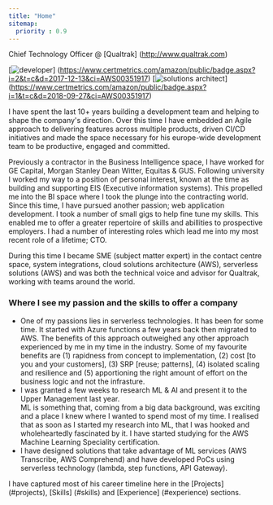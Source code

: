 ```yaml
---
title: "Home"
sitemap:
  priority : 0.9
---
```


Chief Technology Officer @ [Qualtrak] (http://www.qualtrak.com)

[![developer](/img/aws-developer-badge.png)] (https://www.certmetrics.com/amazon/public/badge.aspx?i=2&t=c&d=2017-12-13&ci=AWS00351917)
[![solutions architect](/img/aws-solutions-architect-badge.png)] (https://www.certmetrics.com/amazon/public/badge.aspx?i=1&t=c&d=2018-09-27&ci=AWS00351917)

I have spent the last 10+ years building a development team and helping to shape the company's direction.  Over this time I have embedded an Agile approach to delivering features across multiple products, driven CI/CD initiatives and made the space necessary for his europe-wide development team to be productive, engaged and committed.  

Previously a contractor in the Business Intelligence space, I have worked for GE Capital, Morgan Stanley Dean Witter, Equitas & GUS.  Following university I worked my way to a position of personal interest, known at the time as building and supporting EIS (Executive information systems).  This propelled me into the BI space where I took the plunge into the contracting world.  Since this time, I have pursued another passion; web application development.  I took a number of small gigs to help fine tune my skills.  This enabled me to offer a greater repertoire of skills and abillities to prospective employers.  I had a number of interesting roles which lead me into my most recent role of a lifetime; CTO.  

During this time I became SME (subject matter expert) in the contact centre space, system integrations, cloud solutions architecture (AWS),  serverless solutions (AWS) and was both the technical voice and advisor for Qualtrak, working with teams around the world.

### Where I see my passion and the skills to offer a company

- One of my passions lies in serverless technologies.  It has been for some time.  It started with Azure functions a few years back then migrated to AWS.  The benefits of this approach outweighed any other approach experienced by me in my time in the industry.  Some of my favourite benefits are (1) rapidness from concept to implementation, (2) cost [to you and your customers], (3) SRP [reuse; patterns], (4) isolated scaling and resilience and (5) apportioning the right amount of effort on the business logic and not the infrasture.  
- I was granted a few weeks to research ML & AI and present it to the Upper Management last year.  
ML is something that, coming from a big data background, was exciting and a place I knew where I wanted to spend most of my time.  I realised that as soon as I started my research into ML, that I was hooked and wholeheartedly fascinated by it.  I have started studying for the AWS Machine Learning Speciality certification.
- I have designed solutions that take advantage of ML services (AWS Transcribe, AWS Comprehend) and have developed PoCs using serverless technology (lambda, step functions, API Gateway).


I have captured most of his career timeline here in the [Projects] (#projects), [Skills] (#skills) and [Experience] (#experience) sections.

